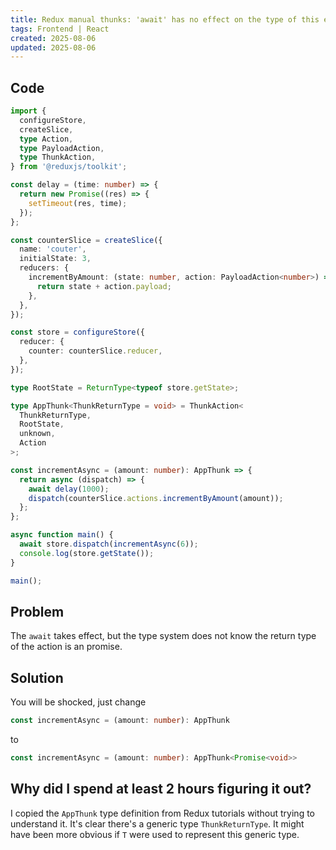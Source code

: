 ```yaml
---
title: Redux manual thunks: 'await' has no effect on the type of this expression
tags: Frontend | React
created: 2025-08-06
updated: 2025-08-06
---
```


## Code

```ts
import {
  configureStore,
  createSlice,
  type Action,
  type PayloadAction,
  type ThunkAction,
} from '@reduxjs/toolkit';

const delay = (time: number) => {
  return new Promise((res) => {
    setTimeout(res, time);
  });
};

const counterSlice = createSlice({
  name: 'couter',
  initialState: 3,
  reducers: {
    incrementByAmount: (state: number, action: PayloadAction<number>) => {
      return state + action.payload;
    },
  },
});

const store = configureStore({
  reducer: {
    counter: counterSlice.reducer,
  },
});

type RootState = ReturnType<typeof store.getState>;

type AppThunk<ThunkReturnType = void> = ThunkAction<
  ThunkReturnType,
  RootState,
  unknown,
  Action
>;

const incrementAsync = (amount: number): AppThunk => {
  return async (dispatch) => {
    await delay(1000);
    dispatch(counterSlice.actions.incrementByAmount(amount));
  };
};

async function main() {
  await store.dispatch(incrementAsync(6));
  console.log(store.getState());
}

main();
```

## Problem

The `await` takes effect, but the type system does not know the return type of
the action is an promise.

## Solution

You will be shocked, just change

```ts
const incrementAsync = (amount: number): AppThunk
```

to

```ts
const incrementAsync = (amount: number): AppThunk<Promise<void>>
```

## Why did I spend at least 2 hours figuring it out?

I copied the `AppThunk` type definition from Redux tutorials without trying to
understand it. It's clear there's a generic type `ThunkReturnType`. It might
have been more obvious if `T` were used to represent this generic type.
